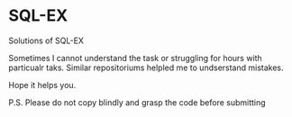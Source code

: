 # SQL-EX
Solutions of SQL-EX


Sometimes I cannot understand the task or struggling for hours with particualr taks. Similar repositoriums helpled me to undserstand mistakes.

Hope it helps you.

P.S. Please do not copy blindly and grasp the code before submitting
